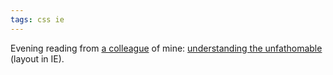 ```yaml
---
tags: css ie
---
```


Evening reading from [a colleague](https://github.com/awallace) of mine: [understanding the unfathomable](http://www.satzansatz.de/cssd/onhavinglayout.html) (layout in IE).

